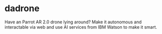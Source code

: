 # dadrone
Have an Parrot AR 2.0 drone lying around? Make it autonomous and interactable via web and use AI services from IBM Watson to make it smart.
